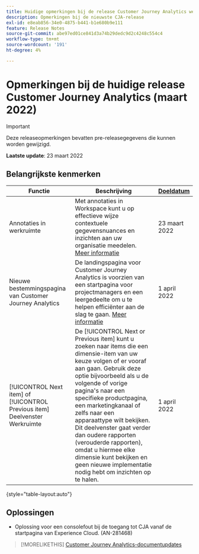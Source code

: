 ```yaml
---
title: Huidige opmerkingen bij de release Customer Journey Analytics weergeven
description: Opmerkingen bij de nieuwste CJA-release
exl-id: e8eab856-34e0-4875-b441-b1e680b9e111
feature: Release Notes
source-git-commit: abe97ed01ce841d3a74b29dedc9d2c4248c554c4
workflow-type: tm+mt
source-wordcount: '191'
ht-degree: 4%

---
```


# Opmerkingen bij de huidige release Customer Journey Analytics (maart 2022)

>[!IMPORTANT]
>
>Deze releaseopmerkingen bevatten pre-releasegegevens die kunnen worden gewijzigd.

**Laatste update**: 23 maart 2022

## Belangrijkste kenmerken

| Functie | Beschrijving | [Doeldatum](/help/release-notes/releases.md) |
| ----------- | ---------- | ----- |
| Annotaties in werkruimte | Met annotaties in Workspace kunt u op effectieve wijze contextuele gegevensnuances en inzichten aan uw organisatie meedelen. [Meer informatie](/help/components/annotations/overview.md) | 23 maart 2022 |
| Nieuwe bestemmingspagina van Customer Journey Analytics | De landingspagina voor Customer Journey Analytics is voorzien van een startpagina voor projectmanagers en een leergedeelte om u te helpen efficiënter aan de slag te gaan. [Meer informatie](/help/getting-started/landing.md) | 1 april 2022 |
| [!UICONTROL Next item] of [!UICONTROL Previous item] Deelvenster Werkruimte | De [!UICONTROL Next or Previous item] kunt u zoeken naar items die een dimensie-item van uw keuze volgen of er vooraf aan gaan. Gebruik deze optie bijvoorbeeld als u de volgende of vorige pagina&#39;s naar een specifieke productpagina, een marketingkanaal of zelfs naar een apparaattype wilt bekijken. Dit deelvenster gaat verder dan oudere rapporten (verouderde rapporten), omdat u hiermee elke dimensie kunt bekijken en geen nieuwe implementatie nodig hebt om inzichten op te halen. | 1 april 2022 |

{style=&quot;table-layout:auto&quot;}

## Oplossingen

* Oplossing voor een consolefout bij de toegang tot CJA vanaf de startpagina van Experience Cloud. (AN-281468)

>[!MORELIKETHIS]
>[Customer Journey Analytics-documentupdates](/help/release-notes/doc-changes.md)
